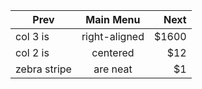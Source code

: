 
| Prev        | Main Menu     | Next  |
| ----------- |:-------------:| -----:|
| col 3 is    | right-aligned | $1600 |
| col 2 is    | centered      |   $12 |
| zebra stripe| are neat      |    $1 |
